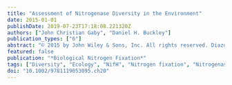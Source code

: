 ```yaml
---
title: "Assessment of Nitrogenase Diversity in the Environment"
date: 2015-01-01
publishDate: 2019-07-23T17:18:08.221320Z
authors: ["John Christian Gaby", "Daniel H. Buckley"]
publication_types: ["6"]
abstract: "© 2015 by John Wiley & Sons, Inc. All rights reserved. Diazotrophic microorganisms are taxonomically and metabolically diverse and they populate a wide variety of habitats. Diazotroph diversity is typically quantified through the analysis of nitrogenase nifH gene sequences recovered from environmental samples. In this chapter we review the global census of diazotrophic microorganisms as assessed by the diversity of nifH gene sequences in public sequence databases. We assess the diversity of diazotrophs found in different environments and taxonomic groupings and we also evaluate PCR primers and probes used to assess diazotroph diversity. Furthermore, we assess the range of habitats and geographic regions in which diazotrophic diversity has been assessed. We find that diazotrophs in many habitats remain under sampled. We also find that nifH cluster III, which includes obligate anaerobes, contains the greatest diversity of nifH sequences and that anoxic environments both contain the greatest diversity of diazotrophs and are the environments in which diazotrophic diversity is most poorly sampled. Our knowledge of diazotroph diversity is likely to expand dramatically as next-generation sequencing technologies are targeted towards surveys of the nifH gene."
featured: false
publication: "*Biological Nitrogen Fixation*"
tags: ["Diversity", "Ecology", "NifH", "Nitrogen fixation", "Nitrogenase", "PCR", "Primers"]
doi: "10.1002/9781119053095.ch20"
---
```


